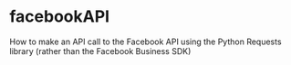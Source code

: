 # facebookAPI
How to make an API call to the Facebook API using the Python Requests library (rather than the Facebook Business SDK)
